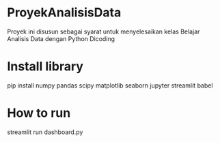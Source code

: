 # ProyekAnalisisData
Proyek ini disusun sebagai syarat untuk menyelesaikan kelas Belajar Analisis Data dengan Python Dicoding

# Install library 
pip install numpy pandas scipy matplotlib seaborn jupyter streamlit babel

# How to run
streamlit run dashboard.py
